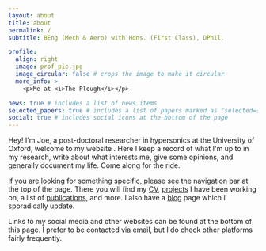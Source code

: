 ```yaml
---
layout: about
title: about
permalink: /
subtitle: BEng (Mech & Aero) with Hons. (First Class), DPhil. 

profile:
  align: right
  image: prof_pic.jpg
  image_circular: false # crops the image to make it circular
  more_info: >
    <p>Me at <i>The Plough</i></p>

news: true # includes a list of news items
selected_papers: true # includes a list of papers marked as "selected={true}"
social: true # includes social icons at the bottom of the page
---
```

Hey! I'm Joe, a post-doctoral researcher in hypersonics at the University of Oxford, welcome to my website . Here I keep a record of what I'm up to in my research, write about what interests me, give some opinions, and generally document my life. Come along for the ride.

If you are looking for something specific, please see the navigation bar at the top of the page. There you will find my [CV](/cv/), [projects](/projects/) I have been working on, a list of [publications](/publications/), and more. I also have a [blog](/blog/) page which I sporadically update. 

Links to my social media and other websites can be found at the bottom of this page. I prefer to be contacted via email, but I do check other platforms fairly frequently.  
